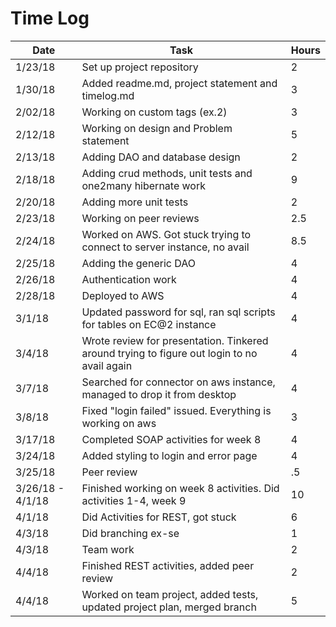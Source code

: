# Time Log

| Date | Task | Hours |
|------|------|-------|
| 1/23/18 | Set up project repository | 2 | 
| 1/30/18 | Added readme.md, project statement and timelog.md | 3  |
| 2/02/18 | Working on custom tags (ex.2) | 3 | 
| 2/12/18 | Working on design and Problem statement| 5 | 
| 2/13/18 | Adding DAO and database design| 2 | 
| 2/18/18 | Adding crud methods, unit tests and one2many hibernate work| 9 | 
| 2/20/18 | Adding more unit tests| 2 | 
| 2/23/18 | Working on peer reviews | 2.5| 
| 2/24/18 | Worked on AWS. Got stuck trying to connect to server instance, no avail| 8.5 |
| 2/25/18 | Adding the generic DAO| 4 |  
| 2/26/18 | Authentication work| 4 |
| 2/28/18 | Deployed to AWS| 4 |   
| 3/1/18 | Updated password for sql, ran sql scripts for tables on EC@2 instance| 4 |
| 3/4/18 | Wrote review for presentation. Tinkered around trying to figure out login to no avail again| 4 |    
| 3/7/18 | Searched for connector on aws instance, managed to drop it from desktop| 4 |   
| 3/8/18 | Fixed "login failed" issued. Everything is working on aws| 3 |
| 3/17/18 | Completed SOAP activities for week 8| 4 |
| 3/24/18 | Added styling to login and error page| 4 |
| 3/25/18 | Peer review| .5 |
| 3/26/18 - 4/1/18 | Finished working on week 8 activities. Did activities 1-4, week 9| 10 |
| 4/1/18 | Did Activities for REST, got stuck| 6 |
| 4/3/18 | Did branching ex-se | 1|
| 4/3/18 | Team work | 2|
| 4/4/18 | Finished REST activities, added peer review| 2|
|4/4/18 | Worked on team project, added tests, updated project plan, merged branch | 5|

   